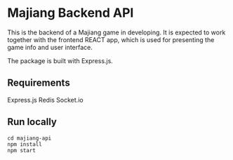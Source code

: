 # Majiang Backend API

This is the backend of a Majiang game in developing. It is expected to work together with the frontend REACT app, which is used for presenting the game info and user interface.

The package is built with Express.js.

## Requirements
Express.js
Redis
Socket.io

## Run locally

```
cd majiang-api
npm install
npm start
```